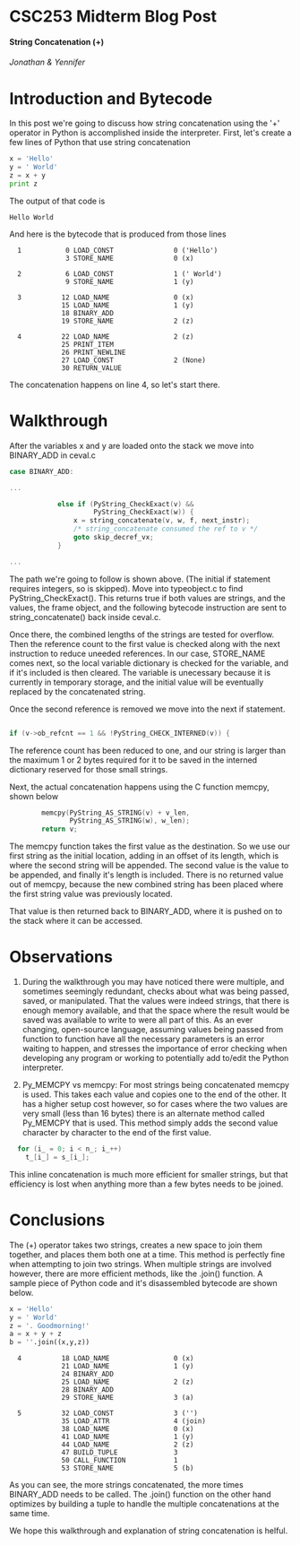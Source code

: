 CSC253 Midterm Blog Post
==========
#### String Concatenation (+)
###### Jonathan &amp; Yennifer


Introduction and Bytecode
=========================

In this post we're going to discuss how string concatenation using the '+' operator in Python is accomplished inside the interpreter. First, let's create a few lines of Python that use string concatenation 

```python
x = 'Hello'
y = ' World'
z = x + y
print z
```

The output of that code is 

```
Hello World
```

And here is the bytecode that is produced from those lines

```
  1           0 LOAD_CONST               0 ('Hello')
              3 STORE_NAME               0 (x)

  2           6 LOAD_CONST               1 (' World')
              9 STORE_NAME               1 (y)

  3          12 LOAD_NAME                0 (x)
             15 LOAD_NAME                1 (y)
             18 BINARY_ADD          
             19 STORE_NAME               2 (z)

  4          22 LOAD_NAME                2 (z)
             25 PRINT_ITEM          
             26 PRINT_NEWLINE       
             27 LOAD_CONST               2 (None)
             30 RETURN_VALUE  
```

The concatenation happens on line 4, so let's start there.

Walkthrough
===========

After the variables x and y are loaded onto the stack we move into BINARY_ADD in ceval.c

```c
case BINARY_ADD:

...

            else if (PyString_CheckExact(v) &&
                     PyString_CheckExact(w)) {
                x = string_concatenate(v, w, f, next_instr);
                /* string_concatenate consumed the ref to v */
                goto skip_decref_vx;
            }

...

```

The path we're going to follow is shown above. (The initial if statement requires integers, so is skipped). Move into typeobject.c to find PyString_CheckExact(). This returns true if both values are strings, and the values, the frame object, and the following bytecode instruction are sent to string_concatenate() back inside ceval.c.

Once there, the combined lengths of the strings are tested for overflow. Then the reference count to the first value is checked along with the next instruction to reduce uneeded references. In our case, STORE_NAME comes next, so the local variable dictionary is checked for the variable, and if it's included is then cleared. The variable is unecessary because it is currently in temporary storage, and the initial value will be eventually replaced by the concatenated string.

Once the second reference is removed we move into the next if statement.

```c

if (v->ob_refcnt == 1 && !PyString_CHECK_INTERNED(v)) {

```

The reference count has been reduced to one, and our string is larger than the maximum  1 or 2 bytes required for it to be saved in the interned dictionary reserved for those small strings.

Next, the actual concatenation happens using the C function memcpy, shown below

```c
        memcpy(PyString_AS_STRING(v) + v_len,
               PyString_AS_STRING(w), w_len);
        return v;
```

The memcpy function takes the first value as the destination. So we use our first string as the initial location, adding in an offset of its length, which is where the second string will be appended. The second value is the value to be appended, and finally it's length is included. There is no returned value out of memcpy, because the new combined string has been placed where the first string value was previously located.

That value is then returned back to BINARY_ADD, where it is pushed on to the stack where it can be accessed.

Observations
============

1. During the walkthrough you may have noticed there were multiple, and sometimes seemingly redundant, checks about what was being passed, saved, or manipulated. That the values were indeed strings, that there is enough memory available, and that the space where the result would be saved was available to write to were all part of this. As an ever changing, open-source language, assuming values being passed from function to function have all the necessary parameters is an error waiting to happen, and stresses the importance of error checking when developing any program or working to potentially add to/edit the Python interpreter.

2. Py_MEMCPY vs memcpy: For most strings being concatenated memcpy is used. This takes each value and copies one to the end of the other. It has a higher setup cost however, so for cases where the two values are very small (less than 16 bytes) there is an alternate method called Py_MEMCPY that is used. This method simply adds the second value character by character to the end of the first value.

```c
  for (i_ = 0; i < n_; i_++)
    t_[i_] = s_[i_];
```

This inline concatenation is much more efficient for smaller strings, but that efficiency is lost when anything more than a few bytes needs to be joined.

Conclusions
===========

The (+) operator takes two strings, creates a new space to join them together, and places them both one at a time. This method is perfectly fine when attempting to join two strings. When multiple strings are involved however, there are more efficient methods, like the .join() function. A sample piece of Python code and it's disassembled bytecode are shown below.

```python
x = 'Hello'
y = ' World'
z = '. Goodmorning!'
a = x + y + z
b = ''.join((x,y,z))
```

```
  4          18 LOAD_NAME                0 (x)
             21 LOAD_NAME                1 (y)
             24 BINARY_ADD          
             25 LOAD_NAME                2 (z)
             28 BINARY_ADD          
             29 STORE_NAME               3 (a)

  5          32 LOAD_CONST               3 ('')
             35 LOAD_ATTR                4 (join)
             38 LOAD_NAME                0 (x)
             41 LOAD_NAME                1 (y)
             44 LOAD_NAME                2 (z)
             47 BUILD_TUPLE              3
             50 CALL_FUNCTION            1
             53 STORE_NAME               5 (b)
```

As you can see, the more strings concatenated, the more times BINARY_ADD needs to be called. The .join() function on the other hand optimizes by building a tuple to handle the multiple concatenations at the same time.

We hope this walkthrough and explanation of string concatenation is helful.
